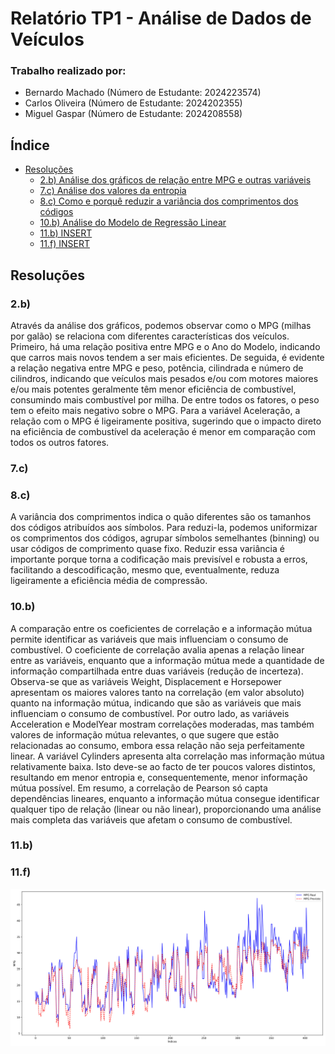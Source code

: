 # Relatório TP1 - Análise de Dados de Veículos

### Trabalho realizado por:

- Bernardo Machado (Número de Estudante: 2024223574)
- Carlos Oliveira (Número de Estudante: 2024202355)
- Miguel Gaspar (Número de Estudante: 2024208558)

## Índice

- [Resoluções](#resoluções)
  - [2.b) Análise dos gráficos de relação entre MPG e outras variáveis](#2b)
  - [7.c) Análise dos valores da entropia](#7c)
  - [8.c) Como e porquê reduzir a variância dos comprimentos dos códigos](#8c)
  - [10.b) Análise do Modelo de Regressão Linear](#10b)
  - [11.b) INSERT](#11b)
  - [11.f) INSERT](#11f)

## Resoluções

### 2.b)

Através da análise dos gráficos, podemos observar como o MPG (milhas por galão) se relaciona com diferentes características dos veículos. Primeiro, há uma relação positiva entre MPG e o Ano do Modelo, indicando que carros mais novos tendem a ser mais eficientes. De seguida, é evidente a relação negativa entre MPG e peso, potência, cilindrada e número de cilindros, indicando que veículos mais pesados e/ou com motores maiores e/ou mais potentes geralmente têm menor eficiência de combustível, consumindo mais combustível por milha. De entre todos os fatores, o peso tem o efeito mais negativo sobre o MPG. Para a variável Aceleração, a relação com o MPG é ligeiramente positiva, sugerindo que o impacto direto na eficiência de combustível da aceleração é menor em comparação com todos os outros fatores.

### 7.c)

### 8.c)

A variância dos comprimentos indica o quão diferentes são os tamanhos dos códigos atribuídos aos símbolos. Para reduzi-la, podemos uniformizar os comprimentos dos códigos, agrupar símbolos semelhantes (binning) ou usar códigos de comprimento quase fixo. Reduzir essa variância é importante porque torna a codificação mais previsível e robusta a erros, facilitando a descodificação, mesmo que, eventualmente, reduza ligeiramente a eficiência média de compressão.

### 10.b)

A comparação entre os coeficientes de correlação e a informação mútua permite identificar as variáveis que mais influenciam o consumo de combustível. O coeficiente de correlação avalia apenas a relação linear entre as variáveis, enquanto que a informação mútua mede a quantidade de informação compartilhada entre duas variáveis (redução de incerteza).
Observa-se que as variáveis Weight, Displacement e Horsepower apresentam os maiores valores tanto na correlação (em valor absoluto) quanto na informação mútua, indicando que são as variáveis que mais influenciam o consumo de combustível.
Por outro lado, as variáveis Acceleration e ModelYear mostram correlações moderadas, mas também valores de informação mútua relevantes, o que sugere que estão relacionadas ao consumo, embora essa relação não seja perfeitamente linear.
A variável Cylinders apresenta alta correlação mas informação mútua relativamente baixa. Isto deve-se ao facto de ter poucos valores distintos, resultando em menor entropia e, consequentemente, menor informação mútua possível.
Em resumo, a correlação de Pearson só capta dependências lineares, enquanto a informação mútua consegue identificar qualquer tipo de relação (linear ou não linear), proporcionando uma análise mais completa das variáveis que afetam o consumo de combustível.

### 11.b)

### 11.f)

![Gráfico Comparação MPG Real Vs. MPG Previsto](./guide/MPG%20Real%20Vs.%20MPG%20Previsto.jpg)
